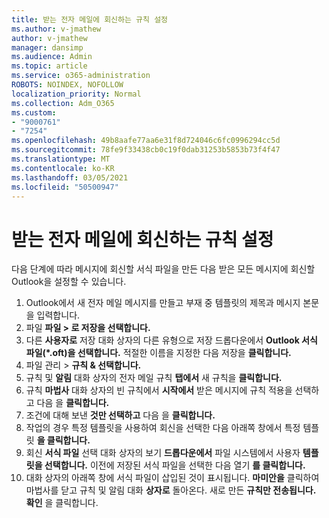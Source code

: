 ```yaml
---
title: 받는 전자 메일에 회신하는 규칙 설정
ms.author: v-jmathew
author: v-jmathew
manager: dansimp
ms.audience: Admin
ms.topic: article
ms.service: o365-administration
ROBOTS: NOINDEX, NOFOLLOW
localization_priority: Normal
ms.collection: Adm_O365
ms.custom:
- "9000761"
- "7254"
ms.openlocfilehash: 49b8aafe77aa6e31f8d724046c6fc0996294cc5d
ms.sourcegitcommit: 78fe9f33438cb0c19f0dab31253b5853b73f4f47
ms.translationtype: MT
ms.contentlocale: ko-KR
ms.lasthandoff: 03/05/2021
ms.locfileid: "50500947"
---
```

# <a name="set-up-rules-to-reply-to-incoming-emails"></a>받는 전자 메일에 회신하는 규칙 설정

다음 단계에 따라 메시지에 회신할 서식 파일을 만든 다음 받은 모든 메시지에 회신할 Outlook을 설정할 수 있습니다.

1. Outlook에서 새 전자 메일 메시지를 만들고 부재 중 템플릿의 제목과 메시지 본문을 입력합니다.
2. 파일 **파일 > 로 저장을 선택합니다.**
3. 다른 **사용자로** 저장 대화  상자의 다른 유형으로 저장 드롭다운에서 **Outlook 서식 파일(*.oft)을 선택합니다.** 적절한 이름을 지정한 다음 저장을 **클릭합니다.**
4. 파일 관리  >  **규칙 & 선택합니다.**
5. 규칙 및 **알림** 대화 상자의 전자 메일 규칙 **탭에서** 새 규칙을 **클릭합니다.**
6. 규칙 **마법사** 대화 상자의 빈 규칙에서  **시작에서** 받은 메시지에 규칙 적용을 선택하고 다음 을 **클릭합니다.**
7. 조건에 대해 보낸 **것만 선택하고** 다음 을 **클릭합니다.**
8. 작업의 경우 특정 템플릿을 사용하여 회신을 선택한 다음 아래쪽 창에서 특정 템플릿 **을 클릭합니다.**
9. 회신 **서식 파일** 선택 대화 상자의 보기 **드롭다운에서** 파일 시스템에서 사용자 **템플릿을 선택합니다.** 이전에 저장된 서식 파일을 선택한 다음 열기 **를 클릭합니다.**
10. 대화 상자의 아래쪽 창에 서식 파일이 삽입된 것이 표시됩니다. **마미안을** 클릭하여 마법사를 닫고 규칙 및 알림 대화 **상자로** 돌아온다. 새로 만든 **규칙만 전송됩니다.** **확인** 을 클릭합니다.
